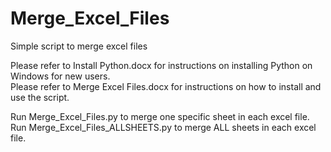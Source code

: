 # Merge_Excel_Files
Simple script to merge excel files

Please refer to Install Python.docx for instructions on installing Python on Windows for new users. <br>
Please refer to Merge Excel Files.docx for instructions on how to install and use the script.

Run Merge_Excel_Files.py to merge one specific sheet in each excel file.<br>
Run Merge_Excel_Files_ALLSHEETS.py to merge ALL sheets in each excel file.

